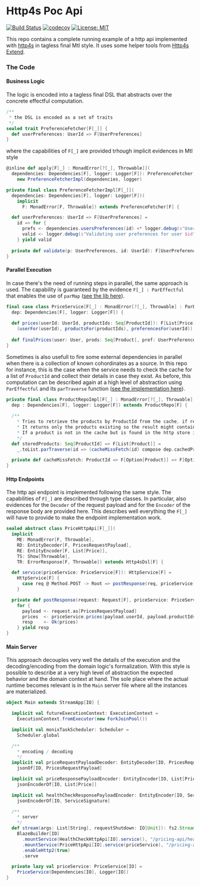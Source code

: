 # Http4s Poc Api
[![Build Status](https://travis-ci.org/barambani/http4s-poc-api.svg?branch=master)](https://travis-ci.org/barambani/http4s-poc-api)
[![codecov](https://codecov.io/gh/barambani/http4s-poc-api/branch/master/graph/badge.svg)](https://codecov.io/gh/barambani/http4s-poc-api)
[![License: MIT](https://img.shields.io/badge/License-MIT-yellow.svg)](https://github.com/barambani/http4s-poc-api/blob/master/LICENSE)

This repo contains a complete running example of a http api implemented with [http4s](http://http4s.org/) in tagless final Mtl style. It uses some helper tools from [Http4s Extend](https://github.com/barambani/http4s-extend).

### The Code

#### Business Logic
The logic is encoded into a tagless final DSL that abstracts over the concrete effectful computation.

```scala
/**
 * the DSL is encoded as a set of traits
 */
sealed trait PreferenceFetcher[F[_]] {
  def userPreferences: UserId => F[UserPreferences]
}
```
where the capabilities of `F[_]` are provided trhough implicit evidences in Mtl style
```scala
@inline def apply[F[_] : MonadError[?[_], Throwable]](
  dependencies: Dependencies[F], logger: Logger[F]): PreferenceFetcher[F] =
    new PreferenceFetcherImpl(dependencies, logger)

private final class PreferenceFetcherImpl[F[_]](
  dependencies: Dependencies[F], logger: Logger[F])(
    implicit
      F: MonadError[F, Throwable]) extends PreferenceFetcher[F] {

  def userPreferences: UserId => F[UserPreferences] =
    id => for {
      prefs <- dependencies.usersPreferences(id) <* logger.debug(s"User preferences for $id collected successfully")
      valid <- logger.debug(s"Validating user preferences for user $id") *> validate(prefs, id) <* logger.debug(s"User preferences for $id validated")
    } yield valid
    
  private def validate(p: UserPreferences, id: UserId): F[UserPreferences] = [...]
}
```

#### Parallel Execution
In case there's the need of running steps in parallel, the same approach is used. The capability is guaranteed by the evidence `F[_] : ParEffectful` that enables the use of `parMap` ([see the lib here](https://github.com/barambani/http4s-extend/blob/master/src/main/scala/http4s/extend/ParEffectful.scala)).
```scala
final case class PriceService[F[_] : MonadError[?[_], Throwable] : ParEffectful](
  dep: Dependencies[F], logger: Logger[F]) {
  
  def prices(userId: UserId, productIds: Seq[ProductId]): F[List[Price]] =
    (userFor(userId), productsFor(productIds), preferencesFor(userId)).parMap(finalPrices).flatten
    
  def finalPrices(user: User, prods: Seq[Product], pref: UserPreferences): F[List[Price]] = [...]
}
```
Sometimes is also usefull to fire some external dependencies in parallel when there is a collection of known cohordinates as a source. In this repo for instance, this is the case when the service needs to check the cache for a list of `ProductId` and collect their details in case they exist. As before, this computation can be described again at a high level of abstraction using `ParEffectful` and its `parTraverse` function ([see the implementation here](https://github.com/barambani/http4s-extend/blob/master/src/main/scala/http4s/extend/ParEffectful.scala#L62)).
```scala
private final class ProductRepoImpl[F[_] : MonadError[?[_], Throwable] : ParEffectful](
  dep : Dependencies[F], logger: Logger[F]) extends ProductRepo[F] {
  
  /**
    * Tries to retrieve the products by ProductId from the cache, if results in a miss it tries on the http store.
    * It returns only the products existing so the result might contain less elements than the input list.
    * If a product is not in the cache but is found in the http store it will be added to the cache
    */
  def storedProducts: Seq[ProductId] => F[List[Product]] =
    _.toList.parTraverse(id => (cacheMissFetch(id) compose dep.cachedProduct)(id)) map (_.flatten)

  private def cacheMissFetch: ProductId => F[Option[Product]] => F[Option[Product]] = [...]
}
```

#### Http Endpoints
The http api endpoint is implemented following the same style. The capabilities of `F[_]` are described through type classes. In particular, also evidences for the `Decoder` of the request payload and for the `Encoder` of the response body are provided here. This describes well everything the `F[_]` will have to provide to make the endpoint implementation work.
```scala
sealed abstract class PriceHttpApi[F[_]](
  implicit
    ME: MonadError[F, Throwable],
    RD: EntityDecoder[F, PricesRequestPayload],
    RE: EntityEncoder[F, List[Price]],
    TS: Show[Throwable],
    TR: ErrorResponse[F, Throwable]) extends Http4sDsl[F] {

  def service(priceService: PriceService[F]): HttpService[F] =
    HttpService[F] {
      case req @ Method.POST -> Root => postResponse(req, priceService) handleErrorWith TR.responseFor
    }

  private def postResponse(request: Request[F], priceService: PriceService[F]): F[Response[F]] =
    for {
      payload <- request.as[PricesRequestPayload]
      prices  <- priceService.prices(payload.userId, payload.productIds)
      resp    <- Ok(prices)
    } yield resp
}
```

#### Main Server
This approach decouples very well the details of the execution and the decoding/encoding from the domain logic's formalization. With this style is possible to describe at a very high level of abstraction the expected behavior and the domain context at hand. The sole place where the actual runtime becomes relevant is in the `Main` server file where all the instances are materialized.
```scala
object Main extends StreamApp[IO] {

  implicit val futureExecutionContext: ExecutionContext =
    ExecutionContext.fromExecutor(new ForkJoinPool())

  implicit val monixTaskScheduler: Scheduler =
    Scheduler.global

  /**
    * encoding / decoding
    */
  implicit val priceRequestPayloadDecoder: EntityDecoder[IO, PricesRequestPayload] =
    jsonOf[IO, PricesRequestPayload]

  implicit val priceResponsePayloadEncoder: EntityEncoder[IO, List[Price]] =
    jsonEncoderOf[IO, List[Price]]

  implicit val healthCheckResponsePayloadEncoder: EntityEncoder[IO, ServiceSignature] =
    jsonEncoderOf[IO, ServiceSignature]

  /**
    * server
    */
  def stream(args: List[String], requestShutdown: IO[Unit]): fs2.Stream[IO, StreamApp.ExitCode] =
    BlazeBuilder[IO]
      .mountService(HealthCheckHttpApi[IO].service(), "/pricing-api/health-check")
      .mountService(PriceHttpApi[IO].service(priceService), "/pricing-api/prices")
      .enableHttp2(true)
      .serve

  private lazy val priceService: PriceService[IO] =
    PriceService(Dependencies[IO], Logger[IO])
}
```
